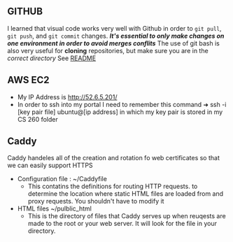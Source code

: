## GITHUB
I learned that visual code works very well with Github in order to `git pull`, `git push`, and `git commit` changes. ***It's essential to only make changes on one environment in order to avoid merges conflits***
The use of git bash is also very useful for **cloning** repositories, but make sure you are in the *correct directory*
See [README](README.md)
## AWS EC2
- My IP Address is http://52.6.5.201/
- In order to ssh into my portal I need to remember this command
➜  ssh -i [key pair file] ubuntu@[ip address] in which my key pair is stored in my CS 260 folder
## Caddy
Caddy handeles all of the creation and rotation fo web certificates so that we can easily support HTTPS
- Configuration file : ~/Caddyfile
    - This contatins the definitions for routing HTTP requests. to determine the location where static HTML files are loaded from and proxy requests. You shouldn't have to modify it
- HTML files ~/pulblic_html
    - This is the directory of files that Caddy serves up when reuqests are made to the root or your web server. It will look for the file in your directory.
